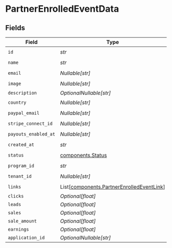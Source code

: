 # PartnerEnrolledEventData


## Fields

| Field                                                                                            | Type                                                                                             | Required                                                                                         | Description                                                                                      |
| ------------------------------------------------------------------------------------------------ | ------------------------------------------------------------------------------------------------ | ------------------------------------------------------------------------------------------------ | ------------------------------------------------------------------------------------------------ |
| `id`                                                                                             | *str*                                                                                            | :heavy_check_mark:                                                                               | N/A                                                                                              |
| `name`                                                                                           | *str*                                                                                            | :heavy_check_mark:                                                                               | N/A                                                                                              |
| `email`                                                                                          | *Nullable[str]*                                                                                  | :heavy_check_mark:                                                                               | N/A                                                                                              |
| `image`                                                                                          | *Nullable[str]*                                                                                  | :heavy_check_mark:                                                                               | N/A                                                                                              |
| `description`                                                                                    | *OptionalNullable[str]*                                                                          | :heavy_minus_sign:                                                                               | N/A                                                                                              |
| `country`                                                                                        | *Nullable[str]*                                                                                  | :heavy_check_mark:                                                                               | N/A                                                                                              |
| `paypal_email`                                                                                   | *Nullable[str]*                                                                                  | :heavy_check_mark:                                                                               | N/A                                                                                              |
| `stripe_connect_id`                                                                              | *Nullable[str]*                                                                                  | :heavy_check_mark:                                                                               | N/A                                                                                              |
| `payouts_enabled_at`                                                                             | *Nullable[str]*                                                                                  | :heavy_check_mark:                                                                               | N/A                                                                                              |
| `created_at`                                                                                     | *str*                                                                                            | :heavy_check_mark:                                                                               | N/A                                                                                              |
| `status`                                                                                         | [components.Status](../../models/components/status.md)                                           | :heavy_check_mark:                                                                               | N/A                                                                                              |
| `program_id`                                                                                     | *str*                                                                                            | :heavy_check_mark:                                                                               | N/A                                                                                              |
| `tenant_id`                                                                                      | *Nullable[str]*                                                                                  | :heavy_check_mark:                                                                               | N/A                                                                                              |
| `links`                                                                                          | List[[components.PartnerEnrolledEventLink](../../models/components/partnerenrolledeventlink.md)] | :heavy_check_mark:                                                                               | N/A                                                                                              |
| `clicks`                                                                                         | *Optional[float]*                                                                                | :heavy_minus_sign:                                                                               | N/A                                                                                              |
| `leads`                                                                                          | *Optional[float]*                                                                                | :heavy_minus_sign:                                                                               | N/A                                                                                              |
| `sales`                                                                                          | *Optional[float]*                                                                                | :heavy_minus_sign:                                                                               | N/A                                                                                              |
| `sale_amount`                                                                                    | *Optional[float]*                                                                                | :heavy_minus_sign:                                                                               | N/A                                                                                              |
| `earnings`                                                                                       | *Optional[float]*                                                                                | :heavy_minus_sign:                                                                               | N/A                                                                                              |
| `application_id`                                                                                 | *OptionalNullable[str]*                                                                          | :heavy_minus_sign:                                                                               | N/A                                                                                              |